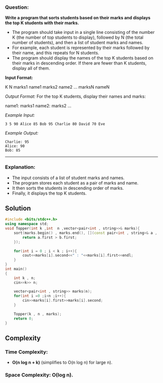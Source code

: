 ### Question:
**Write a program that sorts students based on their marks and displays the top K students with their marks.**

- The program should take input in a single line consisting of the number K (the number of top students to display), followed by N (the total number of students), and then a list of student marks and names. 
- For example, each student is represented by their marks followed by their name, and this repeats for N students.
- The program should display the names of the top K students based on their marks in descending order. If there are fewer than K students, display all of them.

**Input Format:**

K N marks1 name1 marks2 name2 ... marksN nameN


*Output Format:*
For the top K students, display their names and marks:

name1: marks1
name2: marks2
...


*Example Input:*
```plaintext
3 5 90 Alice 85 Bob 95 Charlie 80 David 70 Eve
```

*Example Output:*
```plaintext
Charlie: 95
Alice: 90
Bob: 85

 ```

---

### Explanation:
- The input consists of a list of student marks and names.
- The program stores each student as a pair of marks and name.
- It then sorts the students in descending order of marks.
- Finally, it displays the top K students.

## Solution
```C++
#include <bits/stdc++.h>
using namespace std;
void Topper(int k ,int  n ,vector<pair<int , string>>& marks){
    sort(marks.begin() , marks.end(), [](const pair<int , string>& a , const pair<int , string>& b){
        return a.first > b.first;
    });
    
    for(int i = 0 ; i < k ; i++){
        cout<<marks[i].second<<" : "<<marks[i].first<<endl;
    }
}
int main()
{
    int k , n;
    cin>>k>> n;
    
    vector<pair<int , string>> marks(n);
    for(int i =0 ;i<n ;i++){
        cin>>marks[i].first>>marks[i].second;
    }
    
    Topper(k , n , marks);
    return 0;
}
```
## Complexity
 ### Time Complexity: 
 - **O(n log n + k)** (simplifies to O(n log n) for large n).


### Space Complexity: **O(log n).**